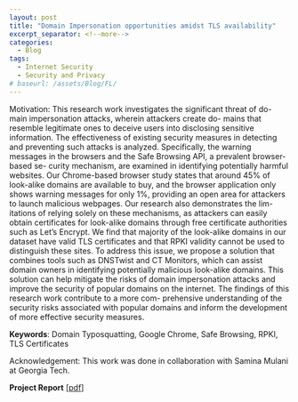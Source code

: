 ```yaml
---
layout: post
title: "Domain Impersonation opportunities amidst TLS availability"
excerpt_separator: <!--more-->
categories:
  - Blog
tags:
  - Internet Security
  - Security and Privacy
# baseurl: /assets/Blog/FL/
---
```


<!--
---
layout: post associated with malicious actors causing disruptions and malfunctions. This research contributes to the field of ICS security and provides valuable insights for securing industrial processes.
-->

Motivation: This research work investigates the significant threat of do-
main impersonation attacks, wherein attackers create do-
mains that resemble legitimate ones to deceive users into
disclosing sensitive information. The effectiveness of existing
security measures in detecting and preventing such attacks is
analyzed. Specifically, the warning messages in the browsers
and the Safe Browsing API, a prevalent browser-based se-
curity mechanism, are examined in identifying potentially
harmful websites. Our Chrome-based browser study states
that around 45% of look-alike domains are available to buy,
and the browser application only shows warning messages
for only 1%, providing an open area for attackers to launch
malicious webpages. Our research also demonstrates the lim-
itations of relying solely on these mechanisms, as attackers
can easily obtain certificates for look-alike domains through
free certificate authorities such as Let’s Encrypt. We find
that majority of the look-alike domains in our dataset have
valid TLS certificates and that RPKI validity cannot be used
to distinguish these sites. To address this issue, we propose
a solution that combines tools such as DNSTwist and CT
Monitors, which can assist domain owners in identifying
potentially malicious look-alike domains. This solution can
help mitigate the risks of domain impersonation attacks and
improve the security of popular domains on the internet.
The findings of this research work contribute to a more com-
prehensive understanding of the security risks associated
with popular domains and inform the development of more
effective security measures.


**Keywords**: Domain Typosquatting, Google Chrome, Safe
Browsing, RPKI, TLS Certificates

Acknowledgement: This work was done in collaboration with Samina Mulani at Georgia Tech.

**Project Report**  [[pdf]](/docs/SII_Project_Report.pdf)